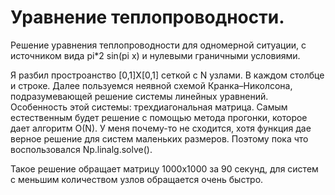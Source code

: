 # Уравнение теплопроводности.

Решение уравнения теплопроводности для одномерной ситуации, с источником вида pi*2 sin(pi x) и нулевыми граничными условиями.

Я разбил простроанство [0,1]X[0,1] сеткой с N узлами. В каждом столбце и строке. Далее пользуемся неявной схемой Кранка–Николсона, подразумевающей решение системы линейных уравнений.
Особенность этой системы: трехдиагональная матрица. Самым естественным будет решение с помощью метода прогонки, которое дает алгоритм O(N). У меня почему-то не сходится, хотя функция дае верное решение для систем маленьких размеров. Поэтому пока что воспользовался Np.linalg.solve().

Такое решение обращает матрицу 1000х1000 за 90 секунд, для систем с меньшим количеством узлов обращается очень быстро. 

